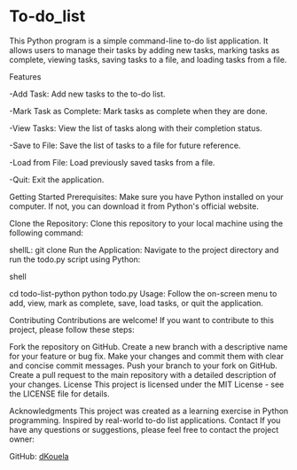 # To-do_list

This Python program is a simple command-line to-do list application.
 It allows users to manage their tasks by adding new tasks, marking tasks as complete, viewing tasks, saving tasks to a file, and loading tasks from a file.

Features

-Add Task: Add new tasks to the to-do list.

-Mark Task as Complete: Mark tasks as complete when they are done.

-View Tasks: View the list of tasks along with their completion status.

-Save to File: Save the list of tasks to a file for future reference.

-Load from File: Load previously saved tasks from a file.

-Quit: Exit the application.



Getting Started
Prerequisites: Make sure you have Python installed on your computer. If not, you can download it from Python's official website.

Clone the Repository: Clone this repository to your local machine using the following command:

shellL:
git clone 
Run the Application: Navigate to the project directory and run the todo.py script using Python:

shell

cd todo-list-python
python todo.py
Usage: Follow the on-screen menu to add, view, mark as complete, save, load tasks, or quit the application.

Contributing
Contributions are welcome! If you want to contribute to this project, please follow these steps:

Fork the repository on GitHub.
Create a new branch with a descriptive name for your feature or bug fix.
Make your changes and commit them with clear and concise commit messages.
Push your branch to your fork on GitHub.
Create a pull request to the main repository with a detailed description of your changes.
License
This project is licensed under the MIT License - see the LICENSE file for details.

Acknowledgments
This project was created as a learning exercise in Python programming.
Inspired by real-world to-do list applications.
Contact
If you have any questions or suggestions, please feel free to contact the project owner:

GitHub: [dKouela](https://github.com/dKouela)
